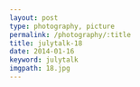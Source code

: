```yaml
---
layout: post
type: photography, picture
permalink: /photography/:title
title: julytalk-18
date: 2014-01-16
keyword: julytalk
imgpath: 18.jpg
---
```



